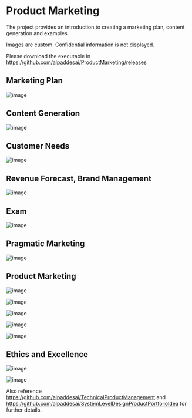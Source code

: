 # Product Marketing

The project provides an introduction to creating a marketing plan, content generation and examples.

Images are custom. Confidential information is not displayed.

Please download the executable in https://github.com/alpaddesai/ProductMarketing/releases

## Marketing Plan 
![image](MarketingPlan.png)

## Content Generation
![image](ContentGeneration.png)

## Customer Needs
![image](CustomerNeeds.png)

## Revenue Forecast, Brand Management
![image](RevenueForecast.png)

## Exam
![image](CFAExam.jpg)

## Pragmatic Marketing 
![image](PragmaticMarketingCertificate.jpg)

## Product Marketing 
![image](image1.jpg)

![image](Image2.jpg)

![image](image3.jpg)

![image](image4.jpg)

![image](image5.jpg)

## Ethics and Excellence
![image](EthicsandExcellence.png)

![image](USCopyrightCertificate.png)

Also reference https://github.com/alpaddesai/TechnicalProductManagement and https://github.com/alpaddesai/SystemLevelDesignProductPortfolioIdea for further details.
